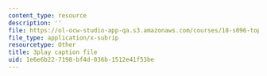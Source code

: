 ```yaml
---
content_type: resource
description: ''
file: https://ol-ocw-studio-app-qa.s3.amazonaws.com/courses/18-s096-topics-in-mathematics-with-applications-in-finance-fall-2013/1e6e6b227198bf4d036b1512e41f53be_IFUfFuyQlU.srt
file_type: application/x-subrip
resourcetype: Other
title: 3play caption file
uid: 1e6e6b22-7198-bf4d-036b-1512e41f53be
---
```

